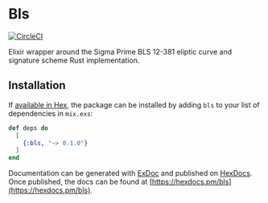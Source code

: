# Bls

[![CircleCI](https://circleci.com/gh/timjp87/elixir-bls.svg?style=svg)](https://circleci.com/gh/timjp87/elixir-bls)

Elixir wrapper around the Sigma Prime BLS 12-381 eliptic curve and signature scheme Rust implementation.

## Installation

If [available in Hex](https://hex.pm/docs/publish), the package can be installed
by adding `bls` to your list of dependencies in `mix.exs`:

```elixir
def deps do
  [
    {:bls, "~> 0.1.0"}
  ]
end
```

Documentation can be generated with [ExDoc](https://github.com/elixir-lang/ex_doc)
and published on [HexDocs](https://hexdocs.pm). Once published, the docs can
be found at [https://hexdocs.pm/bls](https://hexdocs.pm/bls).
